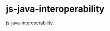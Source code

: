 # js-java-interoperability

[js-java-interoperability](https://github.com/manifold-systems/manifold)
